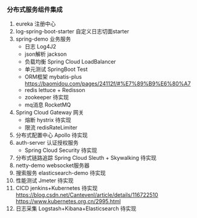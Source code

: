 ### 分布式服务组件集成
1. eureka 注册中心
2. log-spring-boot-starter 自定义日志切面starter
3. spring-demo 业务服务
    * 日志 Log4J2
    * json解析  jackson
    * 负载均衡 Spring Cloud LoadBalancer
    * 单元测试 SpringBoot Test
    * ORM框架 mybatis-plus    https://baomidou.com/pages/24112f/#%E7%89%B9%E6%80%A7
    * redis lettuce + Redisson
    * zookeeper  待实现
    * mq消息  RocketMQ 
4. Spring Cloud Gateway  网关
    * 熔断 hystrix 待实现
    * 限流 redisRateLimiter 
5. 分布式配置中心 Apollo 待实现 
6. auth-server  认证授权服务 
    *  Spring Cloud Security 待实现
6. 分布式链路追踪 Spring Cloud Sleuth + Skywalking 待实现
7. netty-demo websocket服务器    
8. 搜索服务 elasticsearch-demo   待实现
9. 性能测试 Jmeter 待实现
10. CICD  jenkins+Kubernetes 待实现 https://blog.csdn.net/Cantevenl/article/details/116722510 https://www.kubernetes.org.cn/2995.html
11. 日志采集 Logstash+Kibana+Elasticsearch  待实现